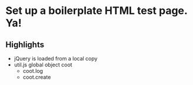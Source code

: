 Set up a boilerplate HTML test page. Ya!
========================================
Highlights
----------
* jQuery is loaded from a local copy
* util.js global object coot
  * coot.log
  * coot.create
